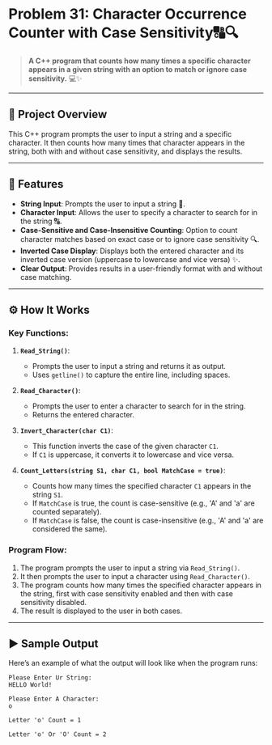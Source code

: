 # Problem 31: Character Occurrence Counter with Case Sensitivity🔠🔍

> **A C++ program that counts how many times a specific character appears in a given string with an option to match or ignore case sensitivity.** 💻✨

---

## 📘 Project Overview
This C++ program prompts the user to input a string and a specific character. It then counts how many times that character appears in the string, both with and without case sensitivity, and displays the results.

---

## 🌟 Features
- **String Input**: Prompts the user to input a string 📝.
- **Character Input**: Allows the user to specify a character to search for in the string 🔠.
- **Case-Sensitive and Case-Insensitive Counting**: Option to count character matches based on exact case or to ignore case sensitivity 🔍.
- **Inverted Case Display**: Displays both the entered character and its inverted case version (uppercase to lowercase and vice versa) ✨.
- **Clear Output**: Provides results in a user-friendly format with and without case matching.

---

## ⚙️ How It Works

### Key Functions:
1. **`Read_String()`**:
   - Prompts the user to input a string and returns it as output.
   - Uses `getline()` to capture the entire line, including spaces.

2. **`Read_Character()`**:
   - Prompts the user to enter a character to search for in the string.
   - Returns the entered character.

3. **`Invert_Character(char C1)`**:
   - This function inverts the case of the given character `C1`.
   - If `C1` is uppercase, it converts it to lowercase and vice versa.

4. **`Count_Letters(string S1, char C1, bool MatchCase = true)`**:
   - Counts how many times the specified character `C1` appears in the string `S1`.
   - If `MatchCase` is true, the count is case-sensitive (e.g., 'A' and 'a' are counted separately).
   - If `MatchCase` is false, the count is case-insensitive (e.g., 'A' and 'a' are considered the same).

### Program Flow:
1. The program prompts the user to input a string via `Read_String()`.
2. It then prompts the user to input a character using `Read_Character()`.
3. The program counts how many times the specified character appears in the string, first with case sensitivity enabled and then with case sensitivity disabled.
4. The result is displayed to the user in both cases.

---

## ▶️ Sample Output
Here’s an example of what the output will look like when the program runs:

```plaintext
Please Enter Ur String:
HELLO World!

Please Enter A Character:
o

Letter 'o' Count = 1

Letter 'o' Or 'O' Count = 2
